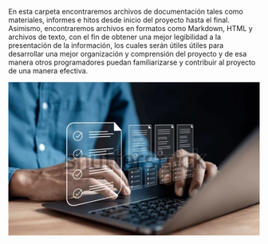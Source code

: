 En esta carpeta encontraremos archivos de documentación tales como materiales, informes e hitos desde inicio del proyecto hasta el final. Asimismo, encontraremos archivos en formatos como Markdown, HTML y archivos de texto, con el fin de obtener una mejor legibilidad a la presentación de la información, los cuales serán útiles   útiles para desarrollar una mejor organización y comprensión del proyecto y de esa manera otros programadores puedan familiarizarse y contribuir al proyecto de una manera efectiva.



![Documentoss](<../Imagenes/Documentos.jpeg>)
